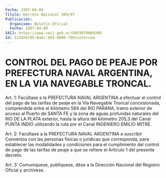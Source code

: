 ```yaml
---
Fecha: 1997-04-04
Título: Decreto Nacional 309/97
Publicación:
  Organismo: Boletín Oficial
  Fecha: 1997-04-09
SAIJ: https://www.saij.gob.ar/DN19970000309
Id: 123456789-0abc-903-0000-7991soterced
---
```

# CONTROL DEL PAGO DE PEAJE POR PREFECTURA NAVAL ARGENTINA, EN LA VIA NAVEGABLE TRONCAL.

<a id="1"></a>
Art. 1: Facúltase a la PREFECTURA NAVAL ARGENTINA a efectuar el control del pago de las tarifas de peaje en la Vía Navegable Troncal concesionada, comprendida entre el kilómetro 584 del RIO PARANA, tramo exterior de acceso al Puerto de SANTA FE y la zona de aguas profundas naturales del RIO DE LA PLATA exterior, hasta la altura del kilómetro 205,3 del Canal PUNTA INDIO utilizando la ruta por el Canal INGENIERO EMILIO MITRE.

<a id="2"></a>
Art. 2: Facúltase a la PREFECTURA NAVAL ARGENTINA a suscribir Convenios con las personas físicas o jurídicas que corresponda, para establecer las modalidades y condiciones para el cumplimiento del control de pago de las tarifas de peaje a que se refiere el Artículo 1 del presente decreto.

<a id="3"></a>
Art. 3: Comuníquese, publíquese, dése  a la Dirección Nacional del Registro Oficial y archívese.